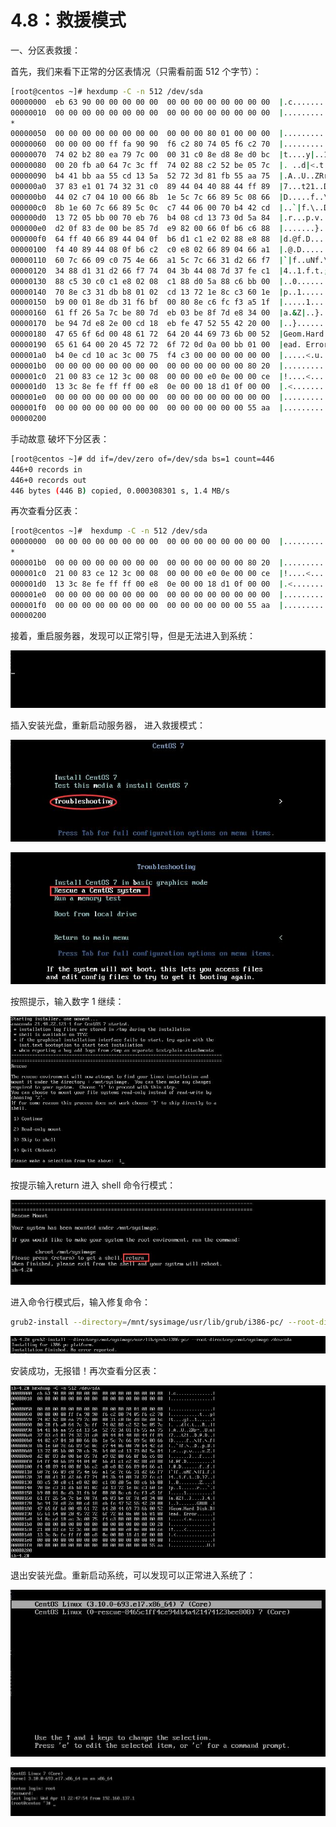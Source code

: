 # 4.8：救援模式

一、分区表救援：

首先，我们来看下正常的分区表情况（只需看前面 512 个字节）：

```bash
[root@centos ~]# hexdump -C -n 512 /dev/sda
00000000  eb 63 90 00 00 00 00 00  00 00 00 00 00 00 00 00  |.c..............|
00000010  00 00 00 00 00 00 00 00  00 00 00 00 00 00 00 00  |................|
*
00000050  00 00 00 00 00 00 00 00  00 00 00 80 01 00 00 00  |................|
00000060  00 00 00 00 ff fa 90 90  f6 c2 80 74 05 f6 c2 70  |...........t...p|
00000070  74 02 b2 80 ea 79 7c 00  00 31 c0 8e d8 8e d0 bc  |t....y|..1......|
00000080  00 20 fb a0 64 7c 3c ff  74 02 88 c2 52 be 05 7c  |. ..d|<.t...R..||
00000090  b4 41 bb aa 55 cd 13 5a  52 72 3d 81 fb 55 aa 75  |.A..U..ZRr=..U.u|
000000a0  37 83 e1 01 74 32 31 c0  89 44 04 40 88 44 ff 89  |7...t21..D.@.D..|
000000b0  44 02 c7 04 10 00 66 8b  1e 5c 7c 66 89 5c 08 66  |D.....f..\|f.\.f|
000000c0  8b 1e 60 7c 66 89 5c 0c  c7 44 06 00 70 b4 42 cd  |..`|f.\..D..p.B.|
000000d0  13 72 05 bb 00 70 eb 76  b4 08 cd 13 73 0d 5a 84  |.r...p.v....s.Z.|
000000e0  d2 0f 83 de 00 be 85 7d  e9 82 00 66 0f b6 c6 88  |.......}...f....|
000000f0  64 ff 40 66 89 44 04 0f  b6 d1 c1 e2 02 88 e8 88  |d.@f.D..........|
00000100  f4 40 89 44 08 0f b6 c2  c0 e8 02 66 89 04 66 a1  |.@.D.......f..f.|
00000110  60 7c 66 09 c0 75 4e 66  a1 5c 7c 66 31 d2 66 f7  |`|f..uNf.\|f1.f.|
00000120  34 88 d1 31 d2 66 f7 74  04 3b 44 08 7d 37 fe c1  |4..1.f.t.;D.}7..|
00000130  88 c5 30 c0 c1 e8 02 08  c1 88 d0 5a 88 c6 bb 00  |..0........Z....|
00000140  70 8e c3 31 db b8 01 02  cd 13 72 1e 8c c3 60 1e  |p..1......r...`.|
00000150  b9 00 01 8e db 31 f6 bf  00 80 8e c6 fc f3 a5 1f  |.....1..........|
00000160  61 ff 26 5a 7c be 80 7d  eb 03 be 8f 7d e8 34 00  |a.&Z|..}....}.4.|
00000170  be 94 7d e8 2e 00 cd 18  eb fe 47 52 55 42 20 00  |..}.......GRUB .|
00000180  47 65 6f 6d 00 48 61 72  64 20 44 69 73 6b 00 52  |Geom.Hard Disk.R|
00000190  65 61 64 00 20 45 72 72  6f 72 0d 0a 00 bb 01 00  |ead. Error......|
000001a0  b4 0e cd 10 ac 3c 00 75  f4 c3 00 00 00 00 00 00  |.....<.u........|
000001b0  00 00 00 00 00 00 00 00  00 00 00 00 00 00 80 20  |............... |
000001c0  21 00 83 ce 12 3c 00 08  00 00 00 e0 0e 00 00 ce  |!....<..........|
000001d0  13 3c 8e fe ff ff 00 e8  0e 00 00 18 d1 0f 00 00  |.<..............|
000001e0  00 00 00 00 00 00 00 00  00 00 00 00 00 00 00 00  |................|
000001f0  00 00 00 00 00 00 00 00  00 00 00 00 00 00 55 aa  |..............U.|
00000200
```

手动故意 破坏下分区表：

```bash
[root@centos ~]# dd if=/dev/zero of=/dev/sda bs=1 count=446
446+0 records in
446+0 records out
446 bytes (446 B) copied, 0.000308301 s, 1.4 MB/s
```

再次查看分区表：

```bash
[root@centos ~]#  hexdump -C -n 512 /dev/sda
00000000  00 00 00 00 00 00 00 00  00 00 00 00 00 00 00 00  |................|
*
000001b0  00 00 00 00 00 00 00 00  00 00 00 00 00 00 80 20  |............... |
000001c0  21 00 83 ce 12 3c 00 08  00 00 00 e0 0e 00 00 ce  |!....<..........|
000001d0  13 3c 8e fe ff ff 00 e8  0e 00 00 18 d1 0f 00 00  |.<..............|
000001e0  00 00 00 00 00 00 00 00  00 00 00 00 00 00 00 00  |................|
000001f0  00 00 00 00 00 00 00 00  00 00 00 00 00 00 55 aa  |..............U.|
00000200
```

接着，重启服务器，发现可以正常引导，但是无法进入到系统：

![](../.gitbook/assets/20180412094447%20%281%29.jpg)

 插入安装光盘，重新启动服务器， 进入救援模式：

![](../.gitbook/assets/20180412094448.jpg)

![](../.gitbook/assets/20180412094449%20%281%29.jpg)

按照提示，输入数字 1 继续：

![](../.gitbook/assets/20180412094450.jpg)

按提示输入return 进入 shell 命令行模式：

![](../.gitbook/assets/20180412094451%20%281%29.jpg)

进入命令行模式后，输入修复命令：

```bash
grub2-install --directory=/mnt/sysimage/usr/lib/grub/i386-pc/ --root-directory=/mnt/sysimage /dev/sda
```

![](../.gitbook/assets/20180412094452.jpg)

安装成功，无报错！再次查看分区表：

![](../.gitbook/assets/20180412094453.jpg)

退出安装光盘。重新启动系统，可以发现可以正常进入系统了：

![](../.gitbook/assets/20180412094454%20%282%29.jpg)

![](../.gitbook/assets/20180412094455.jpg)

